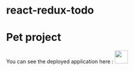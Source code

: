 # react-redux-todo
# Pet project

You can see the deployed application here :
<img src="https://lh3.googleusercontent.com/proxy/0nCCIJvdauWNUd98Qy4oGvm0ZOCoZFovluEqIChMIvbLecVqS-NAmUaSLikKqfv455CkNr2BPsWDlQWv1gcW3OH1aIPcrLslA2cA" width="35" />
